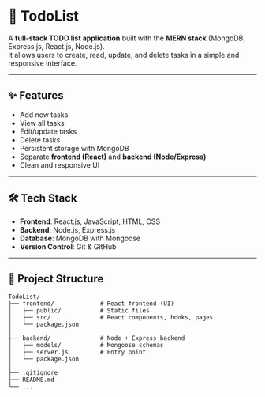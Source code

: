 # 📌 TodoList  

A **full-stack TODO list application** built with the **MERN stack** (MongoDB, Express.js, React.js, Node.js).  
It allows users to create, read, update, and delete tasks in a simple and responsive interface.  

---

## ✨ Features  

- Add new tasks  
- View all tasks  
- Edit/update tasks  
- Delete tasks  
- Persistent storage with MongoDB  
- Separate **frontend (React)** and **backend (Node/Express)**  
- Clean and responsive UI  

---

## 🛠️ Tech Stack  

- **Frontend**: React.js, JavaScript, HTML, CSS  
- **Backend**: Node.js, Express.js  
- **Database**: MongoDB with Mongoose  
- **Version Control**: Git & GitHub  

---

## 📂 Project Structure  

```text
TodoList/
├── frontend/             # React frontend (UI)
│   ├── public/           # Static files
│   ├── src/              # React components, hooks, pages
│   └── package.json
│
├── backend/              # Node + Express backend
│   ├── models/           # Mongoose schemas
│   ├── server.js         # Entry point
│   └── package.json
│
├── .gitignore
├── README.md
└── ...
